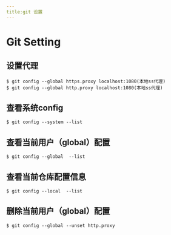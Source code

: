 ```yaml
---
title:git 设置
---
```


# Git Setting

## 设置代理

~~~ shell
$ git config --global https.proxy localhost:1080(本地ss代理)
$ git config --global http.proxy localhost:1080(本地ss代理)
~~~

## 查看系统config
~~~ shell
$ git config --system --list
~~~


## 查看当前用户（global）配置
~~~ shell
$ git config --global  --list
~~~

## 查看当前仓库配置信息
~~~ shell
$ git config --local  --list
~~~

## 删除当前用户（global）配置
~~~ shell
$ git config --global --unset http.proxy
~~~
